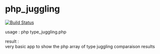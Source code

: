 # php_juggling

[![Build Status](https://travis-ci.org/Mayfly277/php_juggling.svg?branch=master)](https://travis-ci.org/Mayfly277/php_juggling)

usage : php type_juggling.php

result :  
very basic app to show the php array of type juggling comparaison results
